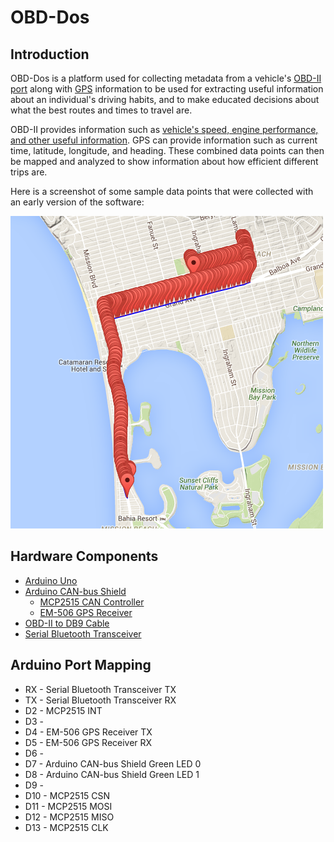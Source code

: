 OBD-Dos
=======

Introduction
------------

OBD-Dos is a platform used for collecting metadata from a vehicle's [OBD-II port](https://en.wikipedia.org/wiki/On-board_diagnostics) along with [GPS](https://en.wikipedia.org/wiki/Global_Positioning_System) information to be used for extracting useful information about an individual's driving habits, and to make educated decisions about what the best routes and times to travel are.

OBD-II provides information such as [vehicle's speed, engine performance, and other useful information](https://en.wikipedia.org/wiki/OBD-II_PIDs). GPS can provide information such as current time, latitude, longitude, and heading. These combined data points can then be mapped and analyzed to show information about how efficient different trips are.

Here is a screenshot of some sample data points that were collected with an early version of the software:

![Sample Route](res/images/sample_route.png)


Hardware Components
-------------------

* [Arduino Uno](https://www.arduino.cc/en/Main/arduinoBoardUno)
* [Arduino CAN-bus Shield](https://www.sparkfun.com/products/10039)
   * [MCP2515 CAN Controller](http://www.microchip.com/wwwproducts/devices.aspx?dDocName=en010406)
   * [EM-506 GPS Receiver](https://www.sparkfun.com/products/12751)
* [OBD-II to DB9 Cable](https://www.sparkfun.com/products/10087)
* [Serial Bluetooth Transceiver](http://www.amazon.com/dp/B00OLL9XH0)


Arduino Port Mapping
--------------------

* RX - Serial Bluetooth Transceiver TX
* TX - Serial Bluetooth Transceiver RX
* D2 - MCP2515 INT
* D3 -
* D4 - EM-506 GPS Receiver TX
* D5 - EM-506 GPS Receiver RX
* D6 -
* D7 - Arduino CAN-bus Shield Green LED 0
* D8 - Arduino CAN-bus Shield Green LED 1
* D9 -
* D10 - MCP2515 CSN
* D11 - MCP2515 MOSI
* D12 - MCP2515 MISO
* D13 - MCP2515 CLK
